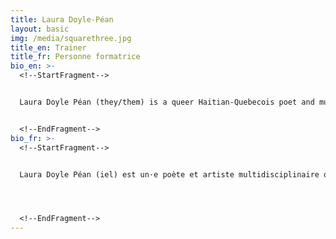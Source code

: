```yaml
---
title: Laura Doyle-Péan
layout: basic
img: /media/squarethree.jpg
title_en: Trainer
title_fr: Personne formatrice
bio_en: >-
  <!--StartFragment-->


  Laura Doyle Péan (they/them) is a queer Haitian-Quebecois poet and multidisciplinary artist, as well as a law and gender studies student, who is committed to social justice and fascinated by the relationship between art and movement work. Born in Nionwentsïo (Quebec city), where they first got involved in intersectional feminist, LGBTQIA2S+, migrant justice and racial justice organizing, they moved to Tiohtià:ke/Mooniyang (Montreal) in 2019, to attend univesity, and joined the fossil fuel divestment movement at the beginning of their first year. As an active member of the Divest McGill campaign, they got to participate in the 2021 Divest Ed fellowship, where they got to do research on school governance and democratization, and make space for reflection and learning along with other climate justice organizers from across turtle island and beyond. They are also one of the founding members of Collective 1629, a Black-led Quebec-city-based collective fighting against racial profiling and other forms of anti-Black state violence in Nionwentsïo. Laura published their first book, Coeur Yoyo, in 2020, and has participated in many artistic productions with the queer feminist collective Les Allumeuses, as well as with l’Espace de la Diversité. They hold a column in the literary magazine Lettres Québécoises, and have published poems and short stories in many others. The English translation of their book, Yo-yo Heart, will come out in London in the fall of 2022, with 87th press.


  <!--EndFragment-->
bio_fr: >-
  <!--StartFragment-->


  Laura Doyle Péan (iel) est un·e poète et artiste multidisciplinaire queer d'origine haïtienne québécoise. Iel étudie en droit et en études de genre, s'engage dans les mouvements de justice sociale et se passionne pour la relation entre l'art et l'activisme. Né·e à Nionwentsïo (Québec), son implication a commencé dans les milieux féministes intersectionnels, LGBTQIA2S+, et de justice migratoire et raciale. Iel a déménagé à Tiohtià:ke/Mooniyang (Montréal) en 2019 pour étudier à l'université, et y a rejoint le mouvement pour le désinvestissement des énergies fossiles au début de sa première année. En tant que membre actif de la campagne Divest McGill, iel a pu participer à la bourse Divest Ed 2021, où iel a eu l'opportunité de faire des recherches sur la gouvernance et la démocratisation des milieux éducatifs, et ainsi créer un espace de réflexion et d'apprentissage avec d'autres activistes pour la justice climatique à travers l'île de la tortue et le monde. Iel est également l'un des membres fondateurs du Collectif 1629, un collectif de la ville de Québec dirigé par des personnes noires qui luttent contre le profilage racial et d'autres formes de violence étatique anti-Noir·es à Nionwentsïo. Laura a publié son premier livre, Cœur Yoyo, en 2020, et a participé à de nombreuses productions artistiques avec le collectif féministe queer Les Allumeuses, ainsi qu'avec l'Espace de la Diversité. Iel tient une chronique dans le magazine littéraire Lettres québécoise, et a publié des poèmes et des nouvelles dans plusieurs autres. La traduction anglaise de son livre, Yo-yo Heart, sortira à Londres à l'automne 2022, chez 87th press.




  <!--EndFragment-->
---
```

